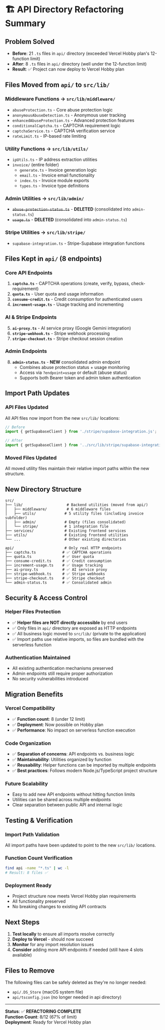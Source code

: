 # 🏗️ API Directory Refactoring Summary

## **Problem Solved**
- **Before**: 21 `.ts` files in `api/` directory (exceeded Vercel Hobby plan's 12-function limit)
- **After**: 8 `.ts` files in `api/` directory (well under the 12-function limit)
- **Result**: ✅ Project can now deploy to Vercel Hobby plan

## **Files Moved from `api/` to `src/lib/`**

### **Middleware Functions** → `src/lib/middleware/`
- `abuseProtection.ts` - Core abuse protection logic
- `anonymousAbuseDetection.ts` - Anonymous user tracking
- `enhancedAbuseProtection.ts` - Advanced protection features
- `conditionalCaptcha.ts` - CAPTCHA requirement logic
- `captchaService.ts` - CAPTCHA verification service
- `rateLimit.ts` - IP-based rate limiting

### **Utility Functions** → `src/lib/utils/`
- `ipUtils.ts` - IP address extraction utilities
- `invoice/` (entire folder)
  - `generate.ts` - Invoice generation logic
  - `email.ts` - Invoice email functionality
  - `index.ts` - Invoice module exports
  - `types.ts` - Invoice type definitions

### **Admin Utilities** → `src/lib/admin/`
- ~~`abuse-protection-status.ts`~~ - **DELETED** (consolidated into `admin-status.ts`)
- ~~`usage.ts`~~ - **DELETED** (consolidated into `admin-status.ts`)

### **Stripe Utilities** → `src/lib/stripe/`
- `supabase-integration.ts` - Stripe-Supabase integration functions

## **Files Kept in `api/` (8 endpoints)**

### **Core API Endpoints**
1. **`captcha.ts`** - CAPTCHA operations (create, verify, bypass, check-requirement)
2. **`quota.ts`** - User quota and usage information
3. **`consume-credit.ts`** - Credit consumption for authenticated users
4. **`increment-usage.ts`** - Usage tracking and incrementing

### **AI & Stripe Endpoints**
5. **`ai-proxy.ts`** - AI service proxy (Google Gemini integration)
6. **`stripe-webhook.ts`** - Stripe webhook processing
7. **`stripe-checkout.ts`** - Stripe checkout session creation

### **Admin Endpoints**
8. **`admin-status.ts`** - **NEW** consolidated admin endpoint
   - Combines abuse protection status + usage monitoring
   - Access via `?endpoint=usage` or default (abuse status)
   - Supports both Bearer token and admin token authentication

## **Import Path Updates**

### **API Files Updated**
All API files now import from the new `src/lib/` locations:
```typescript
// Before
import { getSupabaseClient } from './stripe/supabase-integration.js';

// After  
import { getSupabaseClient } from '../src/lib/stripe/supabase-integration.js';
```

### **Moved Files Updated**
All moved utility files maintain their relative import paths within the new structure.

## **New Directory Structure**

```
src/
├── lib/                    # Backend utilities (moved from api/)
│   ├── middleware/         # 6 middleware files
│   ├── utils/             # 5 utility files (including invoice subfolder)
│   ├── admin/             # Empty (files consolidated)
│   └── stripe/            # 1 integration file
├── services/              # Existing frontend services
├── utils/                 # Existing frontend utilities
└── ...                    # Other existing directories

api/                       # Only real HTTP endpoints
├── captcha.ts            # ✅ CAPTCHA operations
├── quota.ts              # ✅ User quota
├── consume-credit.ts     # ✅ Credit consumption
├── increment-usage.ts    # ✅ Usage tracking
├── ai-proxy.ts           # ✅ AI service proxy
├── stripe-webhook.ts     # ✅ Stripe webhooks
├── stripe-checkout.ts    # ✅ Stripe checkout
└── admin-status.ts       # ✅ Consolidated admin
```

## **Security & Access Control**

### **Helper Files Protection**
- ✅ **Helper files are NOT directly accessible** by end users
- ✅ Only files in `api/` directory are exposed as HTTP endpoints
- ✅ All business logic moved to `src/lib/` (private to the application)
- ✅ Import paths use relative imports, so files are bundled with the serverless function

### **Authentication Maintained**
- All existing authentication mechanisms preserved
- Admin endpoints still require proper authorization
- No security vulnerabilities introduced

## **Migration Benefits**

### **Vercel Compatibility**
- ✅ **Function count**: 8 (under 12 limit)
- ✅ **Deployment**: Now possible on Hobby plan
- ✅ **Performance**: No impact on serverless function execution

### **Code Organization**
- ✅ **Separation of concerns**: API endpoints vs. business logic
- ✅ **Maintainability**: Utilities organized by function
- ✅ **Reusability**: Helper functions can be imported by multiple endpoints
- ✅ **Best practices**: Follows modern Node.js/TypeScript project structure

### **Future Scalability**
- Easy to add new API endpoints without hitting function limits
- Utilities can be shared across multiple endpoints
- Clear separation between public API and internal logic

## **Testing & Verification**

### **Import Path Validation**
All import paths have been updated to point to the new `src/lib/` locations.

### **Function Count Verification**
```bash
find api -name "*.ts" | wc -l
# Result: 8 files ✅
```

### **Deployment Ready**
- Project structure now meets Vercel Hobby plan requirements
- All functionality preserved
- No breaking changes to existing API contracts

## **Next Steps**

1. **Test locally** to ensure all imports resolve correctly
2. **Deploy to Vercel** - should now succeed
3. **Monitor** for any import resolution issues
4. **Consider** adding more API endpoints if needed (still have 4 slots available)

## **Files to Remove**

The following files can be safely deleted as they're no longer needed:
- `api/.DS_Store` (macOS system file)
- `api/tsconfig.json` (no longer needed in api directory)

---

**Status**: ✅ **REFACTORING COMPLETE**  
**Function Count**: 8/12 (67% of limit)  
**Deployment**: Ready for Vercel Hobby plan
